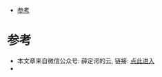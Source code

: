 
<!-- @import "[TOC]" {cmd="toc" depthFrom=1 depthTo=6 orderedList=false} -->

<!-- code_chunk_output -->

- [参考](#参考)

<!-- /code_chunk_output -->

# 参考

- 本文章来自微信公众号: 薛定谔的云, 链接: [点此进入]( https://mp.weixin.qq.com/s/ghLioMdZTcnJr0darzcDMg)
-